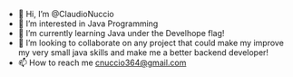 - 👋 Hi, I’m @ClaudioNuccio
- 👀 I’m interested in Java Programming
- 🌱 I’m currently learning Java under the Develhope flag!
- 💞️ I’m looking to collaborate on any project that could make my improve my very small java skills and make me a better backend developer!
- 📫 How to reach me cnuccio364@gmail.com

<!---
ClaudioNuccio/ClaudioNuccio is a ✨ special ✨ repository because its `README.md` (this file) appears on your GitHub profile.
You can click the Preview link to take a look at your changes.
--->
